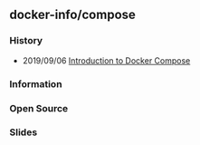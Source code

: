 ## docker-info/compose


### History
- 2019/09/06 [Introduction to Docker Compose](https://www.baeldung.com/docker-compose)


### Information


### Open Source


### Slides
